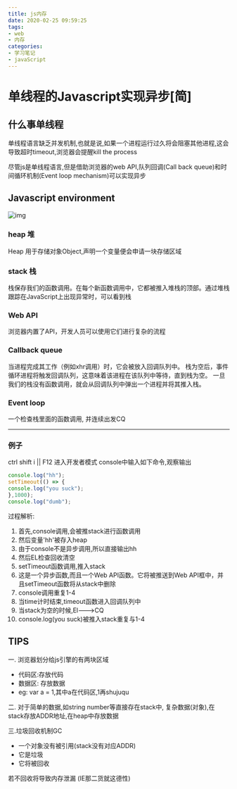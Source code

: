 ```yaml
---
title: js内存
date: 2020-02-25 09:59:25
tags:
- web
- 内存
categories: 
- 学习笔记
- javaScript
---
```


# 单线程的Javascript实现异步[简]

## 什么事单线程

单线程语言缺乏并发机制,也就是说,如果一个进程运行过久将会阻塞其他进程,这会导致超时timeout,浏览器会提醒kill the process

尽管js是单线程语言,但是借助浏览器的web API,队列回调(Call back queue)和时间循环机制(Event loop mechanism)可以实现异步

## Javascript environment

![img](https://i.loli.net/2020/02/25/F1vM2ty4K3an5Hj.png)

### heap 堆

Heap 用于存储对象Object,声明一个变量便会申请一块存储区域

### stack 栈

栈保存我们的函数调用。在每个新函数调用中，它都被推入堆栈的顶部。通过堆栈跟踪在JavaScript上出现异常时，可以看到栈

### Web API

浏览器内置了API，开发人员可以使用它们进行复杂的流程

### Callback queue

当进程完成其工作（例如xhr调用）时，它会被放入回调队列中。 栈为空后，事件循环进程将触发回调队列，这意味着该进程在该队列中等待，直到栈为空。 一旦我们的栈没有函数调用，就会从回调队列中弹出一个进程并将其推入栈。

### Event loop

一个检查栈里面的函数调用, 并连续出发CQ

---

### 例子

ctrl shift i  ||  F12 进入开发者模式
console中输入如下命令,观察输出

```javascript
console.log("hh");
setTimeout(() => {
console.log("you suck");
},1000);
console.log("dumb");

```

过程解析:

1. 首先,console调用,会被推stack进行函数调用
2. 然后变量'hh'被存入heap
3. 由于console不是异步调用,所以直接输出hh
4. 然后EL检查回收清空
5. setTimeout函数调用,推入stack
6. 这是一个异步函数,而且一个Web API函数。它将被推送到Web API框中，并且setTimeout函数将从stack中删除
7. console调用重复1-4
8. 当time计时结束,timeout函数进入回调队列中
9. 当stack为空的时候,El--->CQ
10. console.log(you suck)被推入stack重复与1-4

## TIPS

一. 浏览器划分给js引擎的有两块区域
- 代码区:存放代码
- 数据区: 存放数据
- eg: var a = 1,其中a在代码区,1再shujuqu

二. 对于简单的数据,如string number等直接存在stack中, 复杂数据(对象),在stack存放ADDR地址,在heap中存放数据

三.垃圾回收机制GC

- 一个对象没有被引用(stack没有对应ADDR)
- 它是垃圾
- 它将被回收

若不回收将导致内存泄漏 (IE那二货就这德性)
